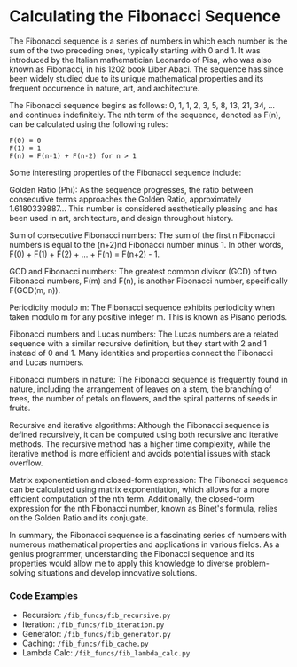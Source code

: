 # Calculating the Fibonacci Sequence

The Fibonacci sequence is a series of numbers in which each number is the sum of the two preceding ones, typically starting with 0 and 1. It was introduced by the Italian mathematician Leonardo of Pisa, who was also known as Fibonacci, in his 1202 book Liber Abaci. The sequence has since been widely studied due to its unique mathematical properties and its frequent occurrence in nature, art, and architecture.

The Fibonacci sequence begins as follows: 0, 1, 1, 2, 3, 5, 8, 13, 21, 34, ... and continues indefinitely. The nth term of the sequence, denoted as F(n), can be calculated using the following rules:

```
F(0) = 0
F(1) = 1
F(n) = F(n-1) + F(n-2) for n > 1
```

Some interesting properties of the Fibonacci sequence include:

Golden Ratio (Phi): As the sequence progresses, the ratio between consecutive terms approaches the Golden Ratio, approximately 1.6180339887... This number is considered aesthetically pleasing and has been used in art, architecture, and design throughout history.

Sum of consecutive Fibonacci numbers: The sum of the first n Fibonacci numbers is equal to the (n+2)nd Fibonacci number minus 1. In other words, F(0) + F(1) + F(2) + ... + F(n) = F(n+2) - 1.

GCD and Fibonacci numbers: The greatest common divisor (GCD) of two Fibonacci numbers, F(m) and F(n), is another Fibonacci number, specifically F(GCD(m, n)).

Periodicity modulo m: The Fibonacci sequence exhibits periodicity when taken modulo m for any positive integer m. This is known as Pisano periods.

Fibonacci numbers and Lucas numbers: The Lucas numbers are a related sequence with a similar recursive definition, but they start with 2 and 1 instead of 0 and 1. Many identities and properties connect the Fibonacci and Lucas numbers.

Fibonacci numbers in nature: The Fibonacci sequence is frequently found in nature, including the arrangement of leaves on a stem, the branching of trees, the number of petals on flowers, and the spiral patterns of seeds in fruits.

Recursive and iterative algorithms: Although the Fibonacci sequence is defined recursively, it can be computed using both recursive and iterative methods. The recursive method has a higher time complexity, while the iterative method is more efficient and avoids potential issues with stack overflow.

Matrix exponentiation and closed-form expression: The Fibonacci sequence can be calculated using matrix exponentiation, which allows for a more efficient computation of the nth term. Additionally, the closed-form expression for the nth Fibonacci number, known as Binet's formula, relies on the Golden Ratio and its conjugate.

In summary, the Fibonacci sequence is a fascinating series of numbers with numerous mathematical properties and applications in various fields. As a genius programmer, understanding the Fibonacci sequence and its properties would allow me to apply this knowledge to diverse problem-solving situations and develop innovative solutions.

### Code Examples
- Recursion: `/fib_funcs/fib_recursive.py`
- Iteration: `/fib_funcs/fib_iteration.py`
- Generator: `/fib_funcs/fib_generator.py`
- Caching: `/fib_funcs/fib_cache.py`
- Lambda Calc: `/fib_funcs/fib_lambda_calc.py`
